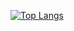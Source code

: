 [![Top Langs](https://github-readme-stats.vercel.app/api/top-langs/?username=NenadoPL1Z&layout=donut)](https://github.com/anuraghazra/github-readme-stats)
